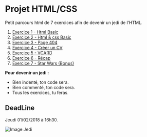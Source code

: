 # Projet HTML/CSS
Petit parcours html de 7 exercices afin de devenir un jedi de l'HTML. 

1. [Exercice 1 - Html Basic](Exercice-1-html-basic.md)    
2. [Exercice 2 - Html & css Basic](Exercice-2-html-css-basic.md)
3. [Exercice 3 - Page 404](Exercice-3-404-html.md)
4. [Exercice 4 - Créer un CV](Exercice-4-creer-un-cv.md)
5. [Exercice 5 - VCARD](Exercice-5-vcard.md)
6. [Exercice 6 - Récap](Exercice-6-summary.md)
7. [Exercice 7 - Star Wars (Bonus)](Exercice-7-Star-wars[Bonus].md)

**Pour devenir un jedi  :** 
* Bien indenté, ton code sera.
* Bien commenté, ton code sera.
* Tous les exercices, tu feras. 


## DeadLine 
Jeudi 01/02/2018 à 16h30.

![Image Jedi](https://assets-jpcust.jwpsrv.com/thumbs/h1ferMj9-720.jpg)
